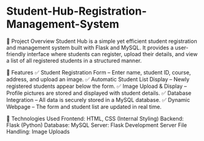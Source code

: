 # Student-Hub-Registration-Management-System
🌟 Project Overview Student Hub is a simple yet efficient student registration and management system built with Flask and MySQL. It provides a user-friendly interface where students can register, upload their details, and view a list of all registered students in a structured manner.


🎯 Features
✅ Student Registration Form – Enter name, student ID, course, address, and upload an image.
✅ Automatic Student List Display – Newly registered students appear below the form.
✅ Image Upload & Display – Profile pictures are stored and displayed with student details.
✅ Database Integration – All data is securely stored in a MySQL database.
✅ Dynamic Webpage – The form and student list are updated in real time.


🔧 Technologies Used
Frontend: HTML, CSS (Internal Styling)
Backend: Flask (Python)
Database: MySQL
Server: Flask Development Server
File Handling: Image Uploads
